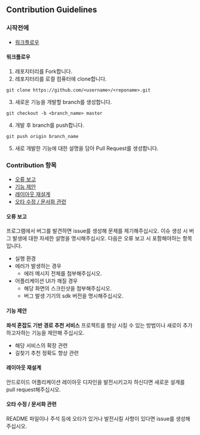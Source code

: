 ## Contribution Guidelines
### 시작전에
* [워크플로우](#워크플로)

#### 워크플로우

1. 레포지터리를 Fork합니다.
2. 레포지터리를 로컬 컴퓨터에 clone합니다.
```
git clone https://github.com/<username>/<reponame>.git
```
3. 새로운 기능을 개발할 branch를 생성합니다.
```
git checkout -b <branch_name> master
```
4. 개발 후 branch를 push합니다.
```
git push origin branch_name
```
5. 새로 개발한 기능에 대한 설명을 담아 Pull Request를 생성합니다.

### Contribution 항목
* [오류 보고](#오류-보고)
* [기능 제안](#기능-제안)
* [레이아웃 재설계](#레이아웃)
* [오타 수정 / 문서화 관련](#오타-수정)


#### 오류 보고
프로그램에서 버그를 발견하면 issue를 생성해 문제를 제기해주십시오. 이슈 생성 시 버그 발생에 대한 자세한 설명을 명시해주십시오. 다음은 오류 보고 시 포함해야하는 항목입니다.
* 실행 환경
* 에러가 발생하는 경우
  * 에러 메시지 전체를 첨부해주십시오.
* 어플리케이션 UI가 깨질 경우
  * 해당 화면의 스크린샷을 첨부해주십시오.
  * 버그 발생 기기의 sdk 버전을 명시해주십시오.


#### 기능 제안
**좌석 혼잡도 기반 경로 추천 서비스** 프로젝트를 향상 시킬 수 있는 방법이나 새로이 추가하고자하는 기능을 제안해 주십시오.

* 해당 서비스의 확장 관련
* 길찾기 추천 정확도 향상 관련

#### 레이아웃 재설계
안드로이드 어플리케이션 레이아웃 디자인을 발전시키고자 하신다면 새로운 설계를 pull request해주십시오.

#### 오타 수정 / 문서화 관련
README 파일이나 주석 등에 오타가 있거나 발전시킬 사항이 있다면 issue를 생성해주십시오.
